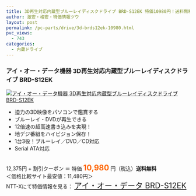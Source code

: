 ```yaml
---
title: 3D再生対応内蔵型ブルーレイディスクドライブ BRD-S12EK 特価10980円！送料無料！
author: 激安・格安・特価情報ツウ
layout: post
permalink: /pc-parts/drive/3d-brds12ek-10980.html
pvc_views:
  - 743
categories:
  - 内蔵ドライブ
---
```

### アイ・オー・データ機器 3D再生対応内蔵型ブルーレイディスクドライブ BRD-S12EK

<div class="img-bg2 img_L">
  <a href="http://px.a8.net/svt/ejp?a8mat=ZYP6S+8IMA3E+S1Q+BWGDT&a8ejpredirect=http://nttxstore.jp/_II_IO13728463" target="_blank"><img src="http://i1.wp.com/image.nttxstore.jp/l2_images/I/IO/IO13728463.jpg?resize=120%2C120" border="0" alt="アイ・オー・データ機器 3D再生対応内蔵型ブルーレイディスクドライブ BRD-S12EK" style="border: 0pt none;" data-recalc-dims="1" /></a>
</div>

<!--more-->

  * 迫力の3D映像をパソコンで鑑賞する
  * ブルーレイ・DVDが再生できる
  * 12倍速の超高速書き込みを実現！
  * 地デジ番組をハイビジョン保存！
  * 1台3役！ブルーレイ／DVD／CD対応
  * Serial ATA対応

&nbsp;  
12,375円 + 割引クーポン ＝ 特価 <span style="color: #ff6600; font-size: 150%;"><strong>10,980</strong></span> 円（税込）**送料無料**  
＜価格比較サイト最安値：11,480円＞  
NTT-Xにて特価情報を見る： <span style="font-size: 150%;"><a href="http://px.a8.net/svt/ejp?a8mat=ZYP6S+8IMA3E+S1Q+BWGDT&a8ejpredirect=http://nttxstore.jp/_II_IO13728463" target="_blank">アイ・オー・データ BRD-S12EK</a></span>